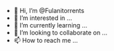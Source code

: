 - 👋 Hi, I’m @Fulanitorrents
- 👀 I’m interested in ...
- 🌱 I’m currently learning ...
- 💞️ I’m looking to collaborate on ...
- 📫 How to reach me ...

<!---
Fulanitorrents/Fulanitorrents is a ✨ special ✨ repository because its `README.md` (this file) appears on your GitHub profile.
You can click the Preview link to take a look at your changes.
--->
